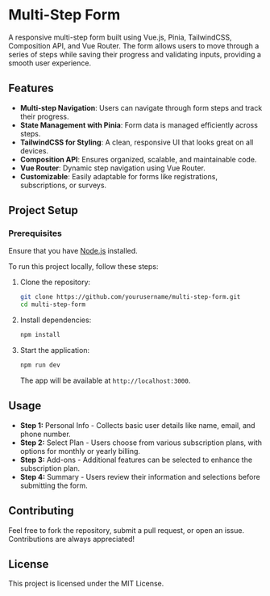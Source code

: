 # Multi-Step Form

A responsive multi-step form built using Vue.js, Pinia, TailwindCSS, Composition API, and Vue Router. The form allows users to move through a series of steps while saving their progress and validating inputs, providing a smooth user experience.

## Features

- **Multi-step Navigation**: Users can navigate through form steps and track their progress.
- **State Management with Pinia**: Form data is managed efficiently across steps.
- **TailwindCSS for Styling**: A clean, responsive UI that looks great on all devices.
- **Composition API**: Ensures organized, scalable, and maintainable code.
- **Vue Router**: Dynamic step navigation using Vue Router.
- **Customizable**: Easily adaptable for forms like registrations, subscriptions, or surveys.

## Project Setup

### Prerequisites

Ensure that you have [Node.js](https://nodejs.org/en/) installed.

To run this project locally, follow these steps:

1. Clone the repository:

   ```bash
   git clone https://github.com/yourusername/multi-step-form.git
   cd multi-step-form
   ```

2. Install dependencies:

   ```bash
   npm install
   ```

3. Start the application:

   ```bash
   npm run dev
   ```

   The app will be available at `http://localhost:3000`.

## Usage

- **Step 1:** Personal Info - Collects basic user details like name, email, and phone number.
- **Step 2:** Select Plan - Users choose from various subscription plans, with options for monthly or yearly billing.
- **Step 3:** Add-ons - Additional features can be selected to enhance the subscription plan.
- **Step 4:** Summary - Users review their information and selections before submitting the form.

## Contributing

Feel free to fork the repository, submit a pull request, or open an issue. Contributions are always appreciated!

## License

This project is licensed under the MIT License.
